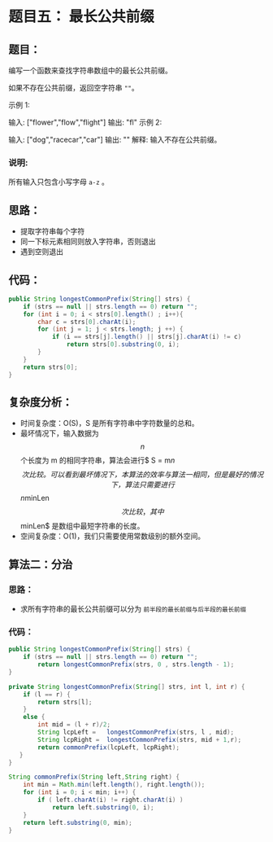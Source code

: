 # 题目五： 最长公共前缀

## 题目：

编写一个函数来查找字符串数组中的最长公共前缀。

如果不存在公共前缀，返回空字符串 `""`。

示例 1:

输入: ["flower","flow","flight"]
输出: "fl"
示例 2:

输入: ["dog","racecar","car"]
输出: ""
解释: 输入不存在公共前缀。



### **说明:**

所有输入只包含小写字母 `a-z` 。

## 思路：

- 提取字符串每个字符
- 同一下标元素相同则放入字符串，否则退出
- 遇到空则退出

## 代码：

```java
public String longestCommonPrefix(String[] strs) {
    if (strs == null || strs.length == 0) return "";
    for (int i = 0; i < strs[0].length() ; i++){
        char c = strs[0].charAt(i);
        for (int j = 1; j < strs.length; j ++) {
            if (i == strs[j].length() || strs[j].charAt(i) != c)
                return strs[0].substring(0, i);             
        }
    }
    return strs[0];
}
```

## 复杂度分析：

- 时间复杂度：O(S)，S 是所有字符串中字符数量的总和。
- 最坏情况下，输入数据为 $$n$$个长度为 m 的相同字符串，算法会进行$ S = m*n$$ 次比较。可以看到最坏情况下，本算法的效率与算法一相同，但是最好的情况下，算法只需要进行 $$n*minLen$$次比较，其中$$ minLen$ 是数组中最短字符串的长度。
- 空间复杂度：O(1)，我们只需要使用常数级别的额外空间。

##  算法二：分治

### 思路：

- 求所有字符串的最长公共前缀可以分为 `前半段的最长前缀与后半段的最长前缀`

### 代码：



```java
public String longestCommonPrefix(String[] strs) {
    if (strs == null || strs.length == 0) return "";    
        return longestCommonPrefix(strs, 0 , strs.length - 1);
}

private String longestCommonPrefix(String[] strs, int l, int r) {
    if (l == r) {
        return strs[l];
    }
    else {
        int mid = (l + r)/2;
        String lcpLeft =   longestCommonPrefix(strs, l , mid);
        String lcpRight =  longestCommonPrefix(strs, mid + 1,r);
        return commonPrefix(lcpLeft, lcpRight);
   }
}

String commonPrefix(String left,String right) {
    int min = Math.min(left.length(), right.length());       
    for (int i = 0; i < min; i++) {
        if ( left.charAt(i) != right.charAt(i) )
            return left.substring(0, i);
    }
    return left.substring(0, min);
}
```

